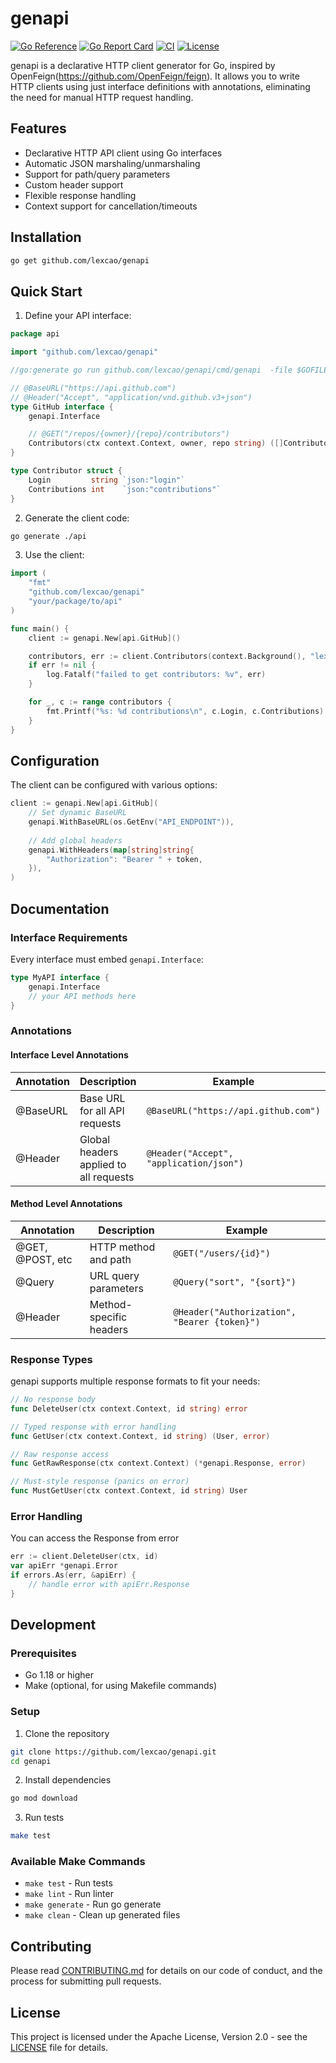 # genapi

[![Go Reference](https://pkg.go.dev/badge/github.com/lexcao/genapi.svg)](https://pkg.go.dev/github.com/lexcao/genapi)
[![Go Report Card](https://goreportcard.com/badge/github.com/lexcao/genapi)](https://goreportcard.com/report/github.com/lexcao/genapi)
[![CI](https://github.com/lexcao/genapi/actions/workflows/ci.yml/badge.svg)](https://github.com/lexcao/genapi/actions/workflows/ci.yml)
[![License](https://img.shields.io/github/license/lexcao/genapi)](LICENSE)

genapi is a declarative HTTP client generator for Go, inspired by OpenFeign(https://github.com/OpenFeign/feign). It allows you to write HTTP clients using just interface definitions with annotations, eliminating the need for manual HTTP request handling.

## Features

- Declarative HTTP API client using Go interfaces
- Automatic JSON marshaling/unmarshaling
- Support for path/query parameters
- Custom header support
- Flexible response handling
- Context support for cancellation/timeouts

## Installation

```bash
go get github.com/lexcao/genapi
```

## Quick Start

1. Define your API interface:

```go
package api

import "github.com/lexcao/genapi"

//go:generate go run github.com/lexcao/genapi/cmd/genapi  -file $GOFILE

// @BaseURL("https://api.github.com")
// @Header("Accept", "application/vnd.github.v3+json")
type GitHub interface {
    genapi.Interface

    // @GET("/repos/{owner}/{repo}/contributors")
    Contributors(ctx context.Context, owner, repo string) ([]Contributor, error)
}

type Contributor struct {
    Login         string `json:"login"`
    Contributions int    `json:"contributions"`
}
```

2. Generate the client code:

```bash
go generate ./api
```

3. Use the client:

```go
import (
    "fmt"
    "github.com/lexcao/genapi"
    "your/package/to/api"
)

func main() {
    client := genapi.New[api.GitHub]()

    contributors, err := client.Contributors(context.Background(), "lexcao", "genapi")
    if err != nil {
        log.Fatalf("failed to get contributors: %v", err)
    }

    for _, c := range contributors {
        fmt.Printf("%s: %d contributions\n", c.Login, c.Contributions)
    }
}
```

## Configuration

The client can be configured with various options:

```go
client := genapi.New[api.GitHub](
    // Set dynamic BaseURL
    genapi.WithBaseURL(os.GetEnv("API_ENDPOINT")),
    
    // Add global headers
    genapi.WithHeaders(map[string]string{
        "Authorization": "Bearer " + token,
    }),
)
```

## Documentation

### Interface Requirements

Every interface must embed `genapi.Interface`:

```go
type MyAPI interface {
    genapi.Interface
    // your API methods here
}
```

### Annotations

#### Interface Level Annotations
| Annotation | Description                            | Example                                 |
| ---------- | -------------------------------------- | --------------------------------------- |
| @BaseURL   | Base URL for all API requests          | `@BaseURL("https://api.github.com")`    |
| @Header    | Global headers applied to all requests | `@Header("Accept", "application/json")` |

#### Method Level Annotations
| Annotation       | Description             | Example                                      |
| ---------------- | ----------------------- | -------------------------------------------- |
| @GET, @POST, etc | HTTP method and path    | `@GET("/users/{id}")`                        |
| @Query           | URL query parameters    | `@Query("sort", "{sort}")`                   |
| @Header          | Method-specific headers | `@Header("Authorization", "Bearer {token}")` |

### Response Types

genapi supports multiple response formats to fit your needs:

```go
// No response body
func DeleteUser(ctx context.Context, id string) error

// Typed response with error handling
func GetUser(ctx context.Context, id string) (User, error)

// Raw response access
func GetRawResponse(ctx context.Context) (*genapi.Response, error)

// Must-style response (panics on error)
func MustGetUser(ctx context.Context, id string) User
```

### Error Handling

You can access the Response from error

```go
err := client.DeleteUser(ctx, id)
var apiErr *genapi.Error
if errors.As(err, &apiErr) {
    // handle error with apiErr.Response
}
```

## Development

### Prerequisites

- Go 1.18 or higher
- Make (optional, for using Makefile commands)

### Setup

1. Clone the repository
```bash
git clone https://github.com/lexcao/genapi.git
cd genapi
```

2. Install dependencies
```bash
go mod download
```

3. Run tests
```bash
make test
```

### Available Make Commands

- `make test` - Run tests
- `make lint` - Run linter
- `make generate` - Run go generate
- `make clean` - Clean up generated files

## Contributing

Please read [CONTRIBUTING.md](CONTRIBUTING.md) for details on our code of conduct, and the process for submitting pull requests.

## License

This project is licensed under the Apache License, Version 2.0 - see the [LICENSE](LICENSE) file for details.
